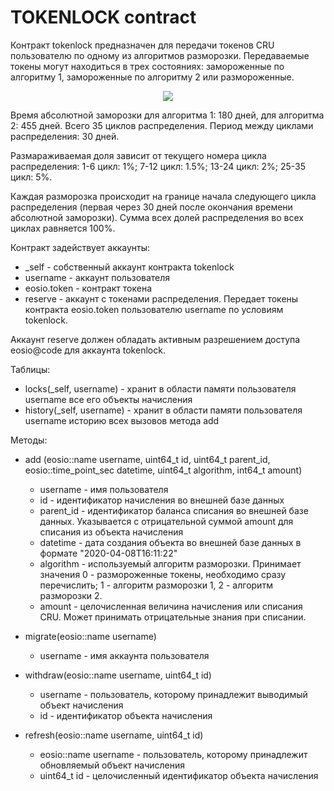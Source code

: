 # TOKENLOCK contract
    
  Контракт tokenlock предназначен для передачи токенов CRU пользователю по одному из алгоритмов разморозки.
  Передаваемые токены могут находиться в трех состояниях: замороженные по алгоритму 1, замороженные по алгоритму 2 или размороженные. 
  
<p align="center">
  <img src="https://github.com/Stanum-CryptoUnit/tokenlock/blob/master/alg.jpg"/>
</p>
  
  Время абсолютной заморозки для алгоритма 1: 180 дней, для алгоритма 2: 455 дней. 
  Всего 35 циклов распределения. 
  Период между циклами распределения: 30 дней.

  Размараживаемая доля зависит от текущего номера цикла распределения:
        1-6 цикл: 1%;
        7-12 цикл: 1.5%;
        13-24 цикл: 2%;
        25-35 цикл: 5%.

  Каждая разморозка происходит на границе начала следующего цикла распределения (первая через 30 дней после окончания времени абсолютной заморозки). Сумма всех долей распределения во всех циклах равняется 100%.
  
  Контракт задействует аккаунты:
  - _self - собственный аккаунт контракта tokenlock
  - username - аккаунт пользователя
  - eosio.token - контракт токена 
  -  reserve - аккаунт с токенами распределения. Передает токены контракта eosio.token пользователю username по условиям tokenlock.
  
  Аккаунт reserve должен обладать активным разрешением доступа eosio@code для аккаунта tokenlock.
  
  Таблицы:
   - locks(_self, username) - хранит в области памяти пользователя username все его объекты начисления
   - history(_self, username) - хранит в области памяти пользователя username историю всех вызовов метода add   
  
  
  Методы:
   - add (eosio::name username, uint64_t id, uint64_t parent_id, eosio::time_point_sec datetime, uint64_t algorithm, int64_t amount)
      - username - имя пользователя
      - id - идентификатор начисления во внешней базе данных
      - parent_id - идентификатор баланса списания во внешней базе данных. Указывается с отрицательной суммой amount для списания из объекта начисления
      - datetime - дата создания объекта во внешней базе данных в формате "2020-04-08T16:11:22"
      - algorithm - используемый алгоритм разморозки. Принимает значения 0 - размороженные токены, необходимо сразу перечислить; 1 - алгоритм разморозки 1, 2 - алгоритм разморозки 2.
      - amount - целочисленная величина начисления или списания CRU. Может принимать отрицательные знания при списании. 
    
   - migrate(eosio::name username)
      - username - имя аккаунта пользователя
   
   - withdraw(eosio::name username, uint64_t id)
      - username - пользователь, которому принадлежит выводимый объект начисления
      - id - идентификатор объекта начисления   

   - refresh(eosio::name username, uint64_t id)
      - eosio::name username - пользователь, которому принадлежит обновляемый объект начисления
      - uint64_t id - целочисленный идентификатор объекта начисления
      
